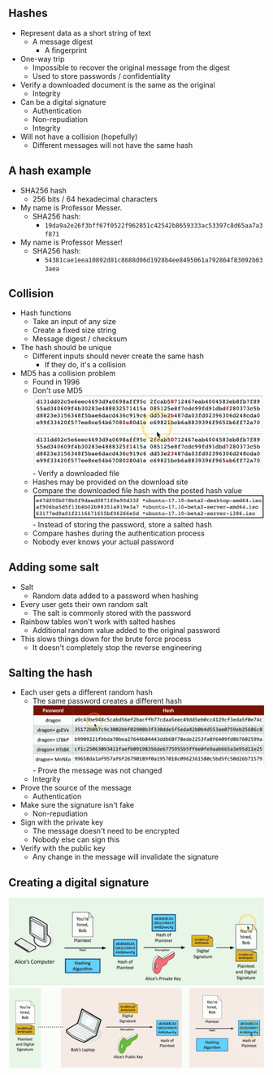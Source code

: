 ## Hashes
- Represent data as a short string of text
	- A message digest
		- A fingerprint
- One-way trip
	- Impossible to recover the original message from the digest
	- Used to store passwords / confidentiality
- Verify a downloaded document is the same as the original
	- Integrity
- Can be a digital signature
	- Authentication
	- Non-repudiation
	- Integrity
- Will not have a collision (hopefully)
	- Different messages will not have the same hash
## A hash example
- SHA256 hash
	- 256 bits / 64 hexadecimal characters
- My name is Professor Messer.
	- SHA256 hash:
		- `19da9a2e26f3bff67f0522f962851c42542b8659333ac53397c8d65aa7a3f871`
- My name is Professor Messer!
	- SHA256 hash:
		- `54381cae1eea10892d81c8688d06d1928b4ee8495061a792864f83092b033aea`
## Collision
- Hash functions
	- Take an input of any size
	- Create a fixed size string
	- Message digest / checksum
- The hash should be unique
	- Different inputs should never create the same hash
		- If they do, it's a collision
- MD5 has a collision problem
	- Found in 1996
	- Don't use MD5
![](Images/Pasted%20image%2020240509194705.png)- Verify a downloaded file
	- Hashes may be provided on the download site
	- Compare the downloaded file hash with the posted hash value
![](Images/Pasted%20image%2020240509194806.png)	- Instead of storing the password, store a salted hash
	- Compare hashes during the authentication process
	- Nobody ever knows your actual password
## Adding some salt
- Salt
	- Random data added to a password when hashing
- Every user gets their own random salt
	- The salt is commonly stored with the password
- Rainbow tables won't work with salted hashes
	- Additional random value added to the original password
- This slows things down for the brute force process
	- It doesn't completely stop the reverse engineering
## Salting the hash
- Each user gets a different random hash
	- The same password creates a different hash
![](Images/Pasted%20image%2020240509195638.png)- Prove the message was not changed
	- Integrity
- Prove the source of the message
	- Authentication
- Make sure the signature isn't fake
	- Non-repudiation
- Sign with the private key
	- The message doesn't need to be encrypted
	- Nobody else can sign this
- Verify with the public key
	- Any change in the message will invalidate the signature
## Creating a digital signature
![](Images/Pasted%20image%2020240509195914.png)![](Images/Pasted%20image%2020240509200018.png)